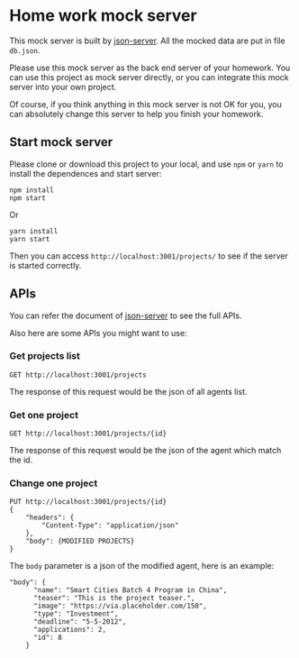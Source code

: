 # Home work mock server

This mock server is built by [json-server](https://github.com/typicode/json-server). All the mocked data are put in file `db.json`.

Please use this mock server as the back end server of your homework. You can use this project as mock server directly, or you can integrate this mock server into your own project.

Of course, if you think anything in this mock server is not OK for you, you can absolutely change this server to help you finish your homework.

## Start mock server

Please clone or download this project to your local, and use `npm` or `yarn` to install the dependences and start server:

```
npm install
npm start
```

Or

```
yarn install
yarn start
```

Then you can access `http://localhost:3001/projects/` to see if the server is started correctly.

## APIs

You can refer the document of [json-server](https://github.com/typicode/json-server) to see the full APIs.

Also here are some APIs you might want to use:

### Get projects list

```
GET http://localhost:3001/projects
```

The response of this request would be the json of all agents list.

### Get one project

```
GET http://localhost:3001/projects/{id}
```

The response of this request would be the json of the agent which match the id.

### Change one project

```
PUT http://localhost:3001/projects/{id}
{
    "headers": {
        "Content-Type": "application/json"
    },
    "body": {MODIFIED PROJECTS}
}
```

The `body` parameter is a json of the modified agent, here is an example:

```
"body": {
      "name": "Smart Cities Batch 4 Program in China",
      "teaser": "This is the project teaser.",
      "image": "https://via.placeholder.com/150",
      "type": "Investment",
      "deadline": "5-5-2012",
      "applications": 2,
      "id": 8
    }
```
